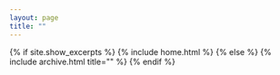 ```yaml
---
layout: page
title: ""
---
```


{% if site.show_excerpts %}
  {% include home.html %}
{% else %}
  {% include archive.html title="" %}
{% endif %}
